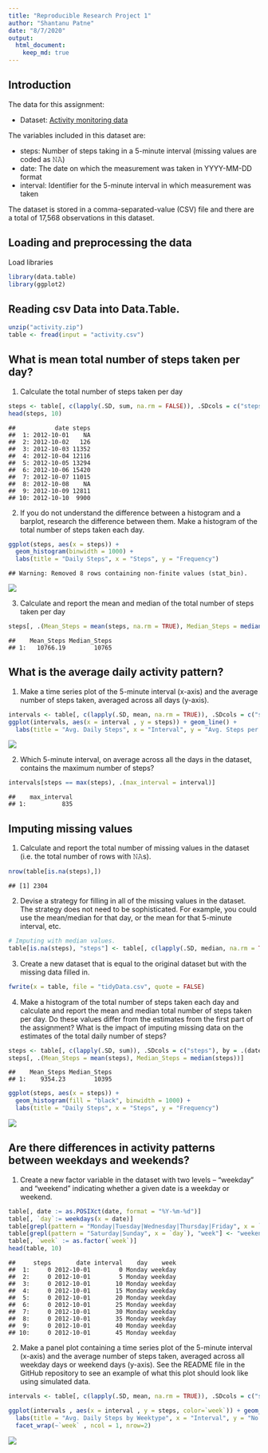 ```yaml
---
title: "Reproducible Research Project 1"
author: "Shantanu Patne"
date: "8/7/2020"
output: 
  html_document: 
    keep_md: true
---
```




## Introduction

The data for this assignment:

* Dataset: [Activity monitoring data](https://d396qusza40orc.cloudfront.net/repdata%2Fdata%2Factivity.zip) 

The variables included in this dataset are:

- steps: Number of steps taking in a 5-minute interval (missing values are coded as 𝙽𝙰) </br>
- date: The date on which the measurement was taken in YYYY-MM-DD format </br>
- interval: Identifier for the 5-minute interval in which measurement was taken </br>

The dataset is stored in a comma-separated-value (CSV) file and there are a total of 17,568 observations in this dataset. 

## Loading and preprocessing the data
Load libraries


```r
library(data.table)
library(ggplot2)
```

## Reading csv Data into Data.Table. 

```r
unzip("activity.zip")
table <- fread(input = "activity.csv")
```

## What is mean total number of steps taken per day?

1. Calculate the total number of steps taken per day


```r
steps <- table[, c(lapply(.SD, sum, na.rm = FALSE)), .SDcols = c("steps"), by = .(date)] 
head(steps, 10)
```

```
##           date steps
##  1: 2012-10-01    NA
##  2: 2012-10-02   126
##  3: 2012-10-03 11352
##  4: 2012-10-04 12116
##  5: 2012-10-05 13294
##  6: 2012-10-06 15420
##  7: 2012-10-07 11015
##  8: 2012-10-08    NA
##  9: 2012-10-09 12811
## 10: 2012-10-10  9900
```

2. If you do not understand the difference between a histogram and a barplot, research the difference between them. Make a histogram of the total number of steps taken each day.  


```r
ggplot(steps, aes(x = steps)) +
  geom_histogram(binwidth = 1000) +
  labs(title = "Daily Steps", x = "Steps", y = "Frequency")
```

```
## Warning: Removed 8 rows containing non-finite values (stat_bin).
```

![](figure/unnamed-chunk-4-1.png)<!-- -->

3. Calculate and report the mean and median of the total number of steps taken per day
  

```r
steps[, .(Mean_Steps = mean(steps, na.rm = TRUE), Median_Steps = median(steps, na.rm = TRUE))]
```

```
##    Mean_Steps Median_Steps
## 1:   10766.19        10765
```

## What is the average daily activity pattern?

1. Make a time series plot of the 5-minute interval (x-axis) and the average number of steps taken, averaged across all days (y-axis).  


```r
intervals <- table[, c(lapply(.SD, mean, na.rm = TRUE)), .SDcols = c("steps"), by = .(interval)] 
ggplot(intervals, aes(x = interval , y = steps)) + geom_line() + 
  labs(title = "Avg. Daily Steps", x = "Interval", y = "Avg. Steps per day")
```

![](figure/unnamed-chunk-6-1.png)<!-- -->

2. Which 5-minute interval, on average across all the days in the dataset, contains the maximum number of steps?  


```r
intervals[steps == max(steps), .(max_interval = interval)]
```

```
##    max_interval
## 1:          835
```


## Imputing missing values

1. Calculate and report the total number of missing values in the dataset (i.e. the total number of rows with 𝙽𝙰s).  


```r
nrow(table[is.na(steps),])
```

```
## [1] 2304
```

2. Devise a strategy for filling in all of the missing values in the dataset. The strategy does not need to be sophisticated. For example, you could use the mean/median for that day, or the mean for that 5-minute interval, etc.  


```r
# Imputing with median values. 
table[is.na(steps), "steps"] <- table[, c(lapply(.SD, median, na.rm = TRUE)), .SDcols = c("steps")]
```

3. Create a new dataset that is equal to the original dataset but with the missing data filled in.  


```r
fwrite(x = table, file = "tidyData.csv", quote = FALSE)
```

4. Make a histogram of the total number of steps taken each day and calculate and report the mean and median total number of steps taken per day. Do these values differ from the estimates from the first part of the assignment? What is the impact of imputing missing data on the estimates of the total daily number of steps?  


```r
steps <- table[, c(lapply(.SD, sum)), .SDcols = c("steps"), by = .(date)] 
steps[, .(Mean_Steps = mean(steps), Median_Steps = median(steps))]
```

```
##    Mean_Steps Median_Steps
## 1:    9354.23        10395
```

```r
ggplot(steps, aes(x = steps)) + 
  geom_histogram(fill = "black", binwidth = 1000) + 
  labs(title = "Daily Steps", x = "Steps", y = "Frequency")
```

![](figure/unnamed-chunk-11-1.png)<!-- -->


## Are there differences in activity patterns between weekdays and weekends?

1. Create a new factor variable in the dataset with two levels – “weekday” and “weekend” indicating whether a given date is a weekday or weekend.  


```r
table[, date := as.POSIXct(date, format = "%Y-%m-%d")]
table[, `day`:= weekdays(x = date)]
table[grepl(pattern = "Monday|Tuesday|Wednesday|Thursday|Friday", x = `day`), "week"] <- "weekday"
table[grepl(pattern = "Saturday|Sunday", x = `day`), "week"] <- "weekend"
table[, `week` := as.factor(`week`)]
head(table, 10)
```

```
##     steps       date interval    day    week
##  1:     0 2012-10-01        0 Monday weekday
##  2:     0 2012-10-01        5 Monday weekday
##  3:     0 2012-10-01       10 Monday weekday
##  4:     0 2012-10-01       15 Monday weekday
##  5:     0 2012-10-01       20 Monday weekday
##  6:     0 2012-10-01       25 Monday weekday
##  7:     0 2012-10-01       30 Monday weekday
##  8:     0 2012-10-01       35 Monday weekday
##  9:     0 2012-10-01       40 Monday weekday
## 10:     0 2012-10-01       45 Monday weekday
```

2. Make a panel plot containing a time series plot of the 5-minute interval (x-axis) and the average number of steps taken, averaged across all weekday days or weekend days (y-axis). See the README file in the GitHub repository to see an example of what this plot should look like using simulated data.  


```r
intervals <- table[, c(lapply(.SD, mean, na.rm = TRUE)), .SDcols = c("steps"), by = .(interval, `week`)] 

ggplot(intervals , aes(x = interval , y = steps, color=`week`)) + geom_line() + 
  labs(title = "Avg. Daily Steps by Weektype", x = "Interval", y = "No. of Steps") + 
  facet_wrap(~`week` , ncol = 1, nrow=2)
```

![](figure/unnamed-chunk-13-1.png)<!-- -->
